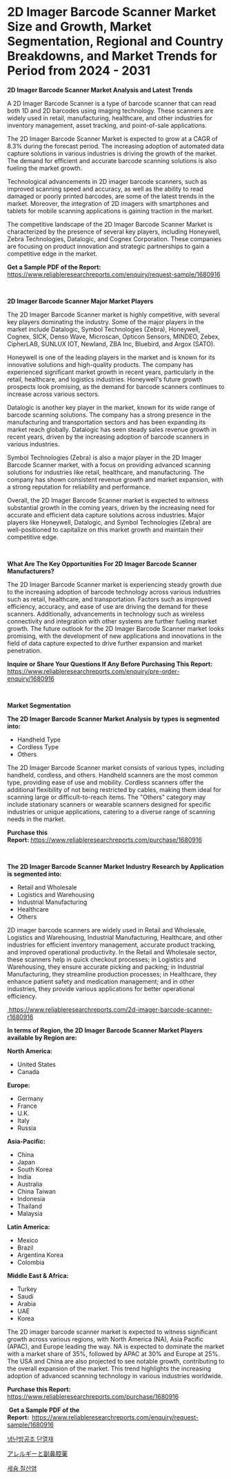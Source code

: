 <p><h1>2D Imager Barcode Scanner Market Size and Growth, Market Segmentation, Regional and Country Breakdowns, and Market Trends for Period from 2024 -  2031</h1></p><p><strong>2D Imager Barcode Scanner Market Analysis and Latest Trends</strong></p>
<p><p>A 2D Imager Barcode Scanner is a type of barcode scanner that can read both 1D and 2D barcodes using imaging technology. These scanners are widely used in retail, manufacturing, healthcare, and other industries for inventory management, asset tracking, and point-of-sale applications. </p><p>The 2D Imager Barcode Scanner Market is expected to grow at a CAGR of 8.3% during the forecast period. The increasing adoption of automated data capture solutions in various industries is driving the growth of the market. The demand for efficient and accurate barcode scanning solutions is also fueling the market growth.</p><p>Technological advancements in 2D imager barcode scanners, such as improved scanning speed and accuracy, as well as the ability to read damaged or poorly printed barcodes, are some of the latest trends in the market. Moreover, the integration of 2D imagers with smartphones and tablets for mobile scanning applications is gaining traction in the market.</p><p>The competitive landscape of the 2D Imager Barcode Scanner Market is characterized by the presence of several key players, including Honeywell, Zebra Technologies, Datalogic, and Cognex Corporation. These companies are focusing on product innovation and strategic partnerships to gain a competitive edge in the market.</p></p>
<p><strong>Get a Sample PDF of the Report:&nbsp;</strong> <a href="https://www.reliableresearchreports.com/enquiry/request-sample/1680916">https://www.reliableresearchreports.com/enquiry/request-sample/1680916</a></p>
<p>&nbsp;</p>
<p><strong>2D Imager Barcode Scanner Major Market Players</strong></p>
<p><p>The 2D Imager Barcode Scanner market is highly competitive, with several key players dominating the industry. Some of the major players in the market include Datalogic, Symbol Technologies (Zebra), Honeywell, Cognex, SICK, Denso Wave, Microscan, Opticon Sensors, MINDEO, Zebex, CipherLAB, SUNLUX IOT, Newland, ZBA Inc, Bluebird, and Argox (SATO).</p><p>Honeywell is one of the leading players in the market and is known for its innovative solutions and high-quality products. The company has experienced significant market growth in recent years, particularly in the retail, healthcare, and logistics industries. Honeywell's future growth prospects look promising, as the demand for barcode scanners continues to increase across various sectors.</p><p>Datalogic is another key player in the market, known for its wide range of barcode scanning solutions. The company has a strong presence in the manufacturing and transportation sectors and has been expanding its market reach globally. Datalogic has seen steady sales revenue growth in recent years, driven by the increasing adoption of barcode scanners in various industries.</p><p>Symbol Technologies (Zebra) is also a major player in the 2D Imager Barcode Scanner market, with a focus on providing advanced scanning solutions for industries like retail, healthcare, and manufacturing. The company has shown consistent revenue growth and market expansion, with a strong reputation for reliability and performance.</p><p>Overall, the 2D Imager Barcode Scanner market is expected to witness substantial growth in the coming years, driven by the increasing need for accurate and efficient data capture solutions across industries. Major players like Honeywell, Datalogic, and Symbol Technologies (Zebra) are well-positioned to capitalize on this market growth and maintain their competitive edge.</p></p>
<p>&nbsp;</p>
<p><strong>What Are The Key Opportunities For 2D Imager Barcode Scanner Manufacturers?</strong></p>
<p><p>The 2D Imager Barcode Scanner market is experiencing steady growth due to the increasing adoption of barcode technology across various industries such as retail, healthcare, and transportation. Factors such as improved efficiency, accuracy, and ease of use are driving the demand for these scanners. Additionally, advancements in technology such as wireless connectivity and integration with other systems are further fueling market growth. The future outlook for the 2D Imager Barcode Scanner market looks promising, with the development of new applications and innovations in the field of data capture expected to drive further expansion and market penetration.</p></p>
<p><strong>Inquire or Share Your Questions If Any Before Purchasing This Report:</strong> <a href="https://www.reliableresearchreports.com/enquiry/pre-order-enquiry/1680916">https://www.reliableresearchreports.com/enquiry/pre-order-enquiry/1680916</a></p>
<p>&nbsp;</p>
<p><strong>Market Segmentation</strong></p>
<p><strong>The 2D Imager Barcode Scanner Market Analysis by types is segmented into:</strong></p>
<p><ul><li>Handheld Type</li><li>Cordless Type</li><li>Others</li></ul></p>
<p><p>The 2D Imager Barcode Scanner market consists of various types, including handheld, cordless, and others. Handheld scanners are the most common type, providing ease of use and mobility. Cordless scanners offer the additional flexibility of not being restricted by cables, making them ideal for scanning large or difficult-to-reach items. The "Others" category may include stationary scanners or wearable scanners designed for specific industries or unique applications, catering to a diverse range of scanning needs in the market.</p></p>
<p><strong>Purchase this Report:&nbsp;</strong><a href="https://www.reliableresearchreports.com/purchase/1680916">https://www.reliableresearchreports.com/purchase/1680916</a></p>
<p>&nbsp;</p>
<p><strong>The 2D Imager Barcode Scanner Market Industry Research by Application is segmented into:</strong></p>
<p><ul><li>Retail and Wholesale</li><li>Logistics and Warehousing</li><li>Industrial Manufacturing</li><li>Healthcare</li><li>Others</li></ul></p>
<p><p>2D imager barcode scanners are widely used in Retail and Wholesale, Logistics and Warehousing, Industrial Manufacturing, Healthcare, and other industries for efficient inventory management, accurate product tracking, and improved operational productivity. In the Retail and Wholesale sector, these scanners help in quick checkout processes; in Logistics and Warehousing, they ensure accurate picking and packing; in Industrial Manufacturing, they streamline production processes; in Healthcare, they enhance patient safety and medication management; and in other industries, they provide various applications for better operational efficiency.</p></p>
<p><a href="https://www.reliableresearchreports.com/2d-imager-barcode-scanner-r1680916">&nbsp;https://www.reliableresearchreports.com/2d-imager-barcode-scanner-r1680916</a></p>
<p><strong>In terms of Region, the 2D Imager Barcode Scanner Market Players available by Region are:</strong></p>
<p>
    <p> <strong> North America: </strong>
        <ul>
            <li>United States</li>
            <li>Canada</li>
        </ul>
        </p> 
    <p> <strong> Europe: </strong>
        <ul>
            <li>Germany</li>
            <li>France</li>
            <li>U.K.</li>
            <li>Italy</li>
            <li>Russia</li>
        </ul>
        </p> 
    <p> <strong> Asia-Pacific: </strong>
        <ul>
            <li>China</li>
            <li>Japan</li>
            <li>South Korea</li>
            <li>India</li>
            <li>Australia</li>
            <li>China Taiwan</li>
            <li>Indonesia</li>
            <li>Thailand</li>
            <li>Malaysia</li>
        </ul>
        </p> 
    <p> <strong> Latin America: </strong>
        <ul>
            <li>Mexico</li>
            <li>Brazil</li>
            <li>Argentina Korea</li>
            <li>Colombia</li>
        </ul>
        </p> 
    <p> <strong> Middle East & Africa: </strong>
        <ul>
            <li>Turkey</li>
            <li>Saudi</li>
            <li>Arabia</li>
            <li>UAE</li>
            <li>Korea</li>
        </ul>
    </p>
    </p>
<p><p>The 2D imager barcode scanner market is expected to witness significant growth across various regions, with North America (NA), Asia Pacific (APAC), and Europe leading the way. NA is expected to dominate the market with a market share of 35%, followed by APAC at 30% and Europe at 25%. The USA and China are also projected to see notable growth, contributing to the overall expansion of the market. This trend highlights the increasing adoption of advanced scanning technology in various industries worldwide.</p></p>
<p><strong>Purchase this Report: </strong><a href="https://www.reliableresearchreports.com/purchase/1680916">https://www.reliableresearchreports.com/purchase/1680916</a></p>
<p>&nbsp;<strong>Get a Sample PDF of the Report:&nbsp;&nbsp;</strong><a href="https://www.reliableresearchreports.com/enquiry/request-sample/1680916">https://www.reliableresearchreports.com/enquiry/request-sample/1680916</a></p>
<p><strong></strong></p>
<p><p><a href="https://medium.com/@allisonkreiger/hvac-%EC%A0%88%EC%97%B0-%EC%86%8C%EC%9E%AC-%EC%8B%9C%EC%9E%A5-%EB%B6%84%EC%84%9D-%EA%B8%80%EB%A1%9C%EB%B2%8C-%EC%82%B0%EC%97%85-%EC%A0%84%EB%A7%9D-%EB%B0%8F-%EC%98%88%EC%B8%A1-2024%EB%85%84%EB%B6%80%ED%84%B0-2031%EB%85%84-0c748f89bf94">냉난방공조 단열재</a></p><p><a href="https://medium.com/@alfaro.etbn_52903/%E3%82%A2%E3%83%AC%E3%83%AB%E3%82%AE%E3%83%BC%E3%81%8A%E3%82%88%E3%81%B3%E5%89%AF%E9%BC%BB%E8%85%94%E5%8C%BB%E8%96%AC%E5%93%81%E3%81%AE%E5%B8%82%E5%A0%B4%E5%8B%95%E5%90%91%E3%81%A8%E5%B8%82%E5%A0%B4%E5%88%86%E6%9E%90%E3%81%AF-2024%E5%B9%B4%E3%81%8B%E3%82%892031%E5%B9%B4%E3%81%BE%E3%81%A7%E3%81%AE%E4%BA%88%E6%B8%AC%E3%81%95%E3%82%8C%E3%81%A6%E3%81%84%E3%81%BE%E3%81%99-84f5fdc3198d">アレルギーと副鼻腔薬</a></p><p><a href="https://medium.com/@alanperkins1921/%EC%84%B8%EC%8A%98-%EC%A7%88%EC%82%B0%EC%97%BC-%EC%8B%9C%EC%9E%A5-2031%EB%85%84%EA%B9%8C%EC%A7%80-%EC%84%B1%EA%B3%B5%EC%A0%81%EC%9D%B8-%EB%B9%84%EC%A6%88%EB%8B%88%EC%8A%A4-%EC%A0%84%EB%9E%B5%EC%9D%98-%EC%97%B4%EC%87%A0-%EC%98%88%EC%B8%A1-3e4863d2b413">세슘 질산염</a></p></p>